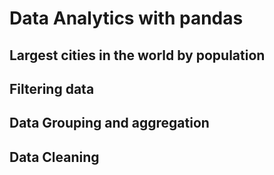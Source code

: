 # Data Analytics with pandas

## Largest cities in the world by population

## Filtering data

## Data Grouping and aggregation

## Data Cleaning
